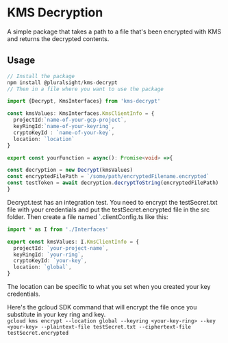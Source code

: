 # KMS Decryption

A simple package that takes a path to a file that's been encrypted with KMS and returns the decrypted contents.

## Usage

```typescript
// Install the package
npm install @pluralsight/kms-decrypt
// Then in a file where you want to use the package

import {Decrypt, KmsInterfaces} from 'kms-decrypt'

const kmsValues: KmsInterfaces.KmsClientInfo = {
  projectId:`name-of-your-gcp-project`,
  keyRingId:`name-of-your-keyring`,
  cryptoKeyId : `name-of-your-key`,
  location: `location`
}

export const yourFunction = async(): Promise<void> =>{

const decryption = new Decrypt(kmsValues)
const encryptedFilePath = `/some/path/encryptedFilename.encrypted`
const testToken = await decryption.decryptToString(encryptedFilePath)
}
```

Decrypt.test has an integration test. You need to encrypt the testSecret.txt file with your credentials and put the testSecret.encrypted file in the src folder. Then create a file named `.clientConfig.ts like this:

```typescript
import * as I from './Interfaces'

export const kmsValues: I.KmsClientInfo = {
  projectId: `your-project-name`,
  keyRingId: `your-ring`,
  cryptoKeyId: `your-key`,
  location: `global`,
}
```

The location can be specific to what you set when you created your key credentials.

Here's the gcloud SDK command that will encrypt the file once you substitute in your key ring and key.  
`gcloud kms encrypt --location global --keyring <your-key-ring> --key <your-key> --plaintext-file testSecret.txt --ciphertext-file testSecret.encrypted`

